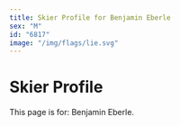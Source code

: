 ```yaml
---
title: Skier Profile for Benjamin Eberle
sex: "M"
id: "6817"
image: "/img/flags/lie.svg" 
---
```


# Skier Profile

This page is for: Benjamin Eberle.
    